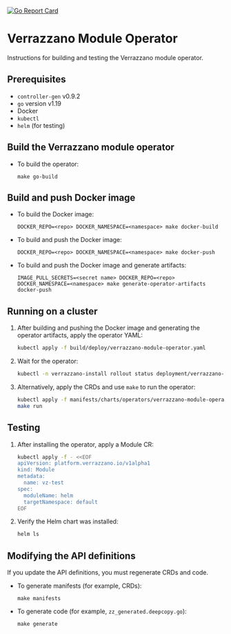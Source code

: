 [![Go Report Card](https://goreportcard.com/badge/github.com/verrazzano/verrazzano-module-operator)](https://goreportcard.com/report/github.com/verrazzano/verrazzano-module-operator)

# Verrazzano Module Operator

Instructions for building and testing the Verrazzano module operator.

## Prerequisites
* `controller-gen` v0.9.2
* `go` version v1.19
* Docker
* `kubectl`
* `helm` (for testing)

## Build the Verrazzano module operator

* To build the operator:

    ```
    make go-build
    ```

## Build and push Docker image

* To build the Docker image:
    ```
    DOCKER_REPO=<repo> DOCKER_NAMESPACE=<namespace> make docker-build
    ```

* To build and push the Docker image:
    ```
    DOCKER_REPO=<repo> DOCKER_NAMESPACE=<namespace> make docker-push
    ```

* To build and push the Docker image and generate artifacts:
    ```
    IMAGE_PULL_SECRETS=<secret name> DOCKER_REPO=<repo> DOCKER_NAMESPACE=<namespace> make generate-operator-artifacts docker-push
    ```

## Running on a cluster

1. After building and pushing the Docker image and generating the operator artifacts, apply the operator YAML:

    ```sh
    kubectl apply -f build/deploy/verrazzano-module-operator.yaml
    ```

2. Wait for the operator:

    ```sh
    kubectl -n verrazzano-install rollout status deployment/verrazzano-module-operator
    ```

3. Alternatively, apply the CRDs and use `make` to run the operator:

    ```sh
    kubectl apply -f manifests/charts/operators/verrazzano-module-operator/crds/*
    make run
    ```

## Testing

1. After installing the operator, apply a Module CR:

    ```sh
    kubectl apply -f - <<EOF
    apiVersion: platform.verrazzano.io/v1alpha1
    kind: Module
    metadata:
      name: vz-test
    spec:
      moduleName: helm
      targetNamespace: default
    EOF
    ```

2. Verify the Helm chart was installed:

    ```sh
    helm ls
    ```

## Modifying the API definitions
If you update the API definitions, you must regenerate CRDs and code.

* To generate manifests (for example, CRDs):

    ```
    make manifests
    ```

* To generate code (for example, `zz_generated.deepcopy.go`):

    ```
    make generate
    ```
